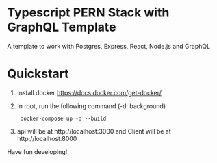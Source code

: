 # Typescript PERN Stack with GraphQL Template

A template to work with Postgres, Express, React, Node.js and GraphQL

# Quickstart

1. Install docker https://docs.docker.com/get-docker/
1. In root, run the following command (-d: background)

        docker-compose up -d --build

1. api will be at http://localhost:3000 and Client will be at http://localhost:8000

Have fun developing!
